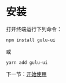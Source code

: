 # 安装

打开终端运行下列命令：

```
npm install gulu-ui
```

或

```
yarn add gulu-ui
```

下一节：[开始使用](#/doc/get-started)

